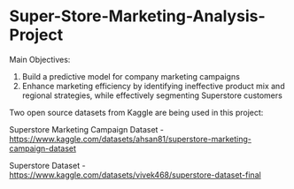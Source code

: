 # Super-Store-Marketing-Analysis-Project

Main Objectives:
1. Build a predictive model for company marketing campaigns
2. Enhance marketing efficiency by identifying ineffective product mix and regional strategies, while effectively segmenting Superstore customers

Two open source datasets from Kaggle are being used in this project:

Superstore Marketing Campaign Dataset - https://www.kaggle.com/datasets/ahsan81/superstore-marketing-campaign-dataset

Superstore Dataset - https://www.kaggle.com/datasets/vivek468/superstore-dataset-final
